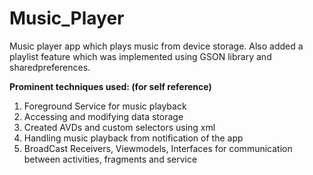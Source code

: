 # Music_Player
Music player app which plays music from device storage. Also added a playlist feature which was implemented using GSON library and sharedpreferences.

**Prominent techniques used: (for self reference)**
1) Foreground Service for music playback
2) Accessing and modifying data storage
3) Created AVDs and custom selectors using xml
4) Handling music playback from notification of the app
5) BroadCast Receivers, Viewmodels, Interfaces for communication between activities, fragments and service
